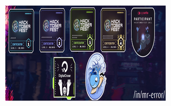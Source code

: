 
<p align="center"><img src="https://github.com/oxygen51/oxygen51/blob/main/inmr-error%20(1).png" alt="Bt" height="300" weight=100%>
